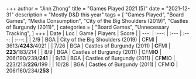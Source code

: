 +++ 
author = "Jinn Zhong" 
title = "Games Played 2021 (5)" 
date = "2021-12-31" 
description = "Mostly D&D this year" 
tags = [
    "Games Played",
    "Board Games",
    "Media Consumption",
    "City of the Big Shoulders (2019)",
    "Castles of Burgundy (2011)",
]
categories = [
    "Board Games",
    "Unnecessary Tracking",
]
+++
| Date | Loc | Game | Players | Score |
| ---: | :---: | :--- | :---: | :---: |
| 2/9 | BGA | City of the Big Shoulders (2019) | C**F**Ml | 3613/**4243**/4021 |
| 7/26 | BGA | Castles of Burgundy (2011) | **C**FMl | **223**/183/214 |
| 8/9 | BGA | Castles of Burgundy (2011) | CFMl**O** | 206/190/239/**241** |
| 9/13 | BGA | Castles of Burgundy (2011) | CF**Ml**O | 223/213/**226**/199 |
| 10/28 | BGA | Castles of Burgundy (2011) | CFMl**O** | 206/160/234/**253** |
